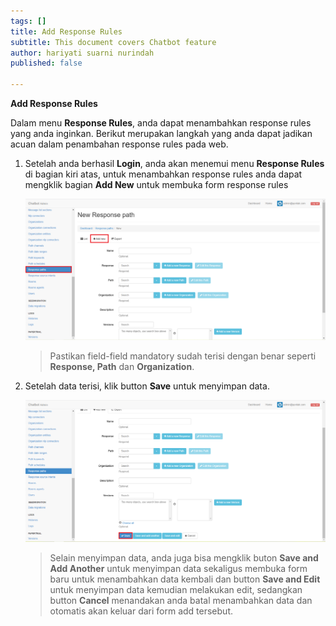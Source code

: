 ```yaml
---
tags: []
title: Add Response Rules
subtitle: This document covers Chatbot feature
author: hariyati suarni nurindah
published: false

---
```

**Add Response Rules**

Dalam menu **Response Rules**, anda dapat menambahkan response rules yang anda inginkan. Berikut merupakan langkah yang anda dapat jadikan acuan dalam penambahan response rules pada web.

1. Setelah anda berhasil **Login**, anda akan menemui menu **Response Rules** di bagian kiri atas, untuk menambahkan response rules anda dapat mengklik bagian **Add New** untuk membuka form response rules

   ![](/uploads/responsepath5.PNG)

   > Pastikan field-field mandatory sudah terisi dengan benar seperti **Response, Path** dan **Organization**.
2. Setelah data terisi, klik button **Save** untuk menyimpan data.

   ![](/uploads/responsepath6.PNG)

   > Selain menyimpan data, anda juga bisa mengklik buton **Save and Add Another** untuk menyimpan data sekaligus membuka form baru untuk menambahkan data kembali dan button **Save and Edit** untuk menyimpan data kemudian melakukan edit, sedangkan button **Cancel** menandakan anda batal menambahkan data dan otomatis akan keluar dari form add tersebut.